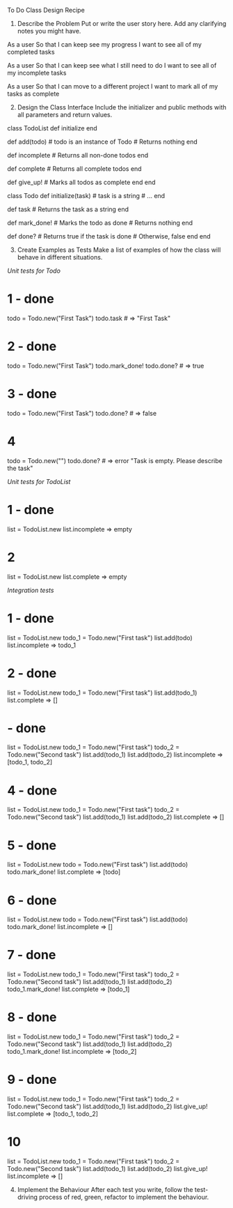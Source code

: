 To Do Class Design Recipe
1. Describe the Problem
Put or write the user story here. Add any clarifying notes you might have.

As a user
So that I can keep see my progress
I want to see all of my completed tasks

As a user
So that I can keep see what I still need to do 
I want to see all of my incomplete tasks

As a user
So that I can move to a different project 
I want to mark all of my tasks as complete

2. Design the Class Interface
Include the initializer and public methods with all parameters and return values.

class TodoList
  def initialize
  end

  def add(todo) # todo is an instance of Todo
    # Returns nothing
  end

  def incomplete
    # Returns all non-done todos
  end

  def complete
    # Returns all complete todos
  end

  def give_up!
    # Marks all todos as complete
  end
end

class Todo
  def initialize(task) # task is a string
    # ...
  end

  def task
    # Returns the task as a string
  end

  def mark_done!
    # Marks the todo as done
    # Returns nothing
  end

  def done?
    # Returns true if the task is done
    # Otherwise, false
  end
end


3. Create Examples as Tests
Make a list of examples of how the class will behave in different situations.

_Unit tests for Todo_ 
# 1 - done
todo = Todo.new("First Task")
todo.task # => "First Task" 

# 2 - done
todo = Todo.new("First Task")
todo.mark_done! 
todo.done? # => true 

# 3 - done 
todo = Todo.new("First Task")
todo.done? # => false

# 4
todo = Todo.new("")
todo.done? # => error  "Task is empty. Please describe the task"

_Unit tests for TodoList_
# 1 - done
list = TodoList.new
list.incomplete => empty

# 2
list = TodoList.new
list.complete => empty


_Integration tests_

# 1 - done
list = TodoList.new
todo_1 = Todo.new("First task")
list.add(todo)
list.incomplete => todo_1

# 2 - done
list = TodoList.new
todo_1 = Todo.new("First task")
list.add(todo_1)
list.complete => []

#  - done
list = TodoList.new
todo_1 = Todo.new("First task")
todo_2 = Todo.new("Second task")
list.add(todo_1)
list.add(todo_2)
list.incomplete => [todo_1, todo_2]

# 4 - done
list = TodoList.new
todo_1 = Todo.new("First task")
todo_2 = Todo.new("Second task")
list.add(todo_1)
list.add(todo_2)
list.complete => []

# 5 - done 
list = TodoList.new
todo = Todo.new("First task")
list.add(todo)
todo.mark_done!
list.complete => [todo]

# 6 - done 
list = TodoList.new
todo = Todo.new("First task")
list.add(todo)
todo.mark_done!
list.incomplete => []

# 7 - done
list = TodoList.new
todo_1 = Todo.new("First task")
todo_2 = Todo.new("Second task")
list.add(todo_1)
list.add(todo_2)
todo_1.mark_done!
list.complete => [todo_1]


# 8 - done
list = TodoList.new
todo_1 = Todo.new("First task")
todo_2 = Todo.new("Second task")
list.add(todo_1)
list.add(todo_2)
todo_1.mark_done!
list.incomplete => [todo_2]

# 9 - done
list = TodoList.new
todo_1 = Todo.new("First task")
todo_2 = Todo.new("Second task")
list.add(todo_1)
list.add(todo_2)
list.give_up!
list.complete => [todo_1, todo_2]

# 10
list = TodoList.new
todo_1 = Todo.new("First task")
todo_2 = Todo.new("Second task")
list.add(todo_1)
list.add(todo_2)
list.give_up!
list.incomplete => []


4. Implement the Behaviour
After each test you write, follow the test-driving process of red, green, refactor to implement the behaviour.
